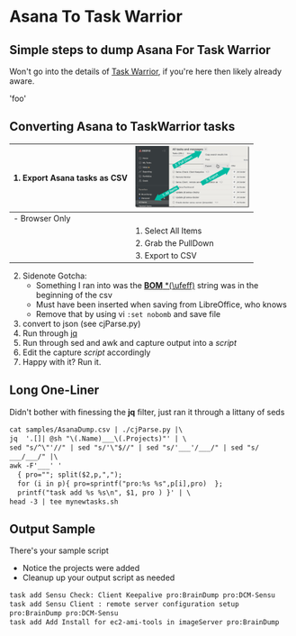 # Asana To Task Warrior

## Simple steps to dump Asana For Task Warrior
Won't go into the details of [Task Warrior](https://taskwarrior.org/), if you're here then likely already aware.

'foo'

## Converting Asana to TaskWarrior tasks

| 1. Export Asana tasks as CSV | <a href="img/asana_export.jpg" target="_blank" border="0"><img src="img/asana_export.jpg" width="203" height="110" /></a> |
|------------------------------|---------------------------------------------------------------------------------------------------------------------------|
| -  Browser Only              |                                                                                                                           |
|                              | 1. Select All Items                                                                                                       |
|                              | 2. Grab the PullDown                                                                                                      |
|                              | 3. Export to CSV                                                                                                          |
   2.  Sidenote Gotcha:
       - Something I ran into was the [**BOM** *(\ufeff)](https://en.wikipedia.org/wiki/Byte_order_mark) string was in the beginning of the csv
       - Must have been inserted when saving from LibreOffice, who knows
       - Remove that by using vi ```:set nobomb``` and save file
1. convert to json (see cjParse.py)
1. Run through [jq](https://stedolan.github.io/jq/manual/)
1. Run through sed and awk and capture output into a *script*
1. Edit the capture *script* accordingly
1. Happy with it?  Run it.

## Long One-Liner
Didn't bother with finessing the **jq** filter, just ran it through 
a littany of seds
```
cat samples/AsanaDump.csv | ./cjParse.py |\
jq  '.[]| @sh "\(.Name)___\(.Projects)"' | \
sed "s/^\"'//" | sed "s/'\"$//" | sed "s/'___'/___/" | sed "s/ ___/___/" |\
awk -F'___' '
  { pro=""; split($2,p,","); 
  for (i in p){ pro=sprintf("pro:%s %s",p[i],pro)  };
  printf("task add %s %s\n", $1, pro ) }' | \
head -3 | tee mynewtasks.sh
```

## Output Sample
There's your sample script 
- Notice the projects were added 
- Cleanup up your output script as needed

```
task add Sensu Check: Client Keepalive pro:BrainDump pro:DCM-Sensu
task add Sensu Client : remote server configuration setup pro:BrainDump pro:DCM-Sensu
task add Add Install for ec2-ami-tools in imageServer pro:BrainDump
```
